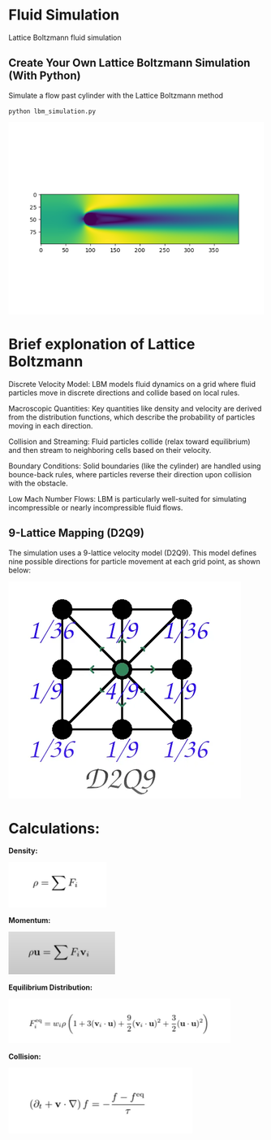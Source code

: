 # Fluid Simulation
Lattice Boltzmann fluid simulation

## Create Your Own Lattice Boltzmann Simulation (With Python)

Simulate a flow past cylinder with the Lattice Boltzmann method

```
python lbm_simulation.py
```

![Simulation](pictures/lbm_simulation_picture.png)

# Brief explonation of Lattice Boltzmann

Discrete Velocity Model: LBM models fluid dynamics on a grid where fluid particles move in discrete directions and collide based on local rules.

Macroscopic Quantities: Key quantities like density and velocity are derived from the distribution functions, which describe the probability of particles moving in each direction.

Collision and Streaming: Fluid particles collide (relax toward equilibrium) and then stream to neighboring cells based on their velocity.

Boundary Conditions: Solid boundaries (like the cylinder) are handled using bounce-back rules, where particles reverse their direction upon collision with the obstacle.

Low Mach Number Flows: LBM is particularly well-suited for simulating incompressible or nearly incompressible fluid flows.

## 9-Lattice Mapping (D2Q9)
The simulation uses a 9-lattice velocity model (D2Q9). This model defines nine possible directions for particle movement at each grid point, as shown below:

![Simulation](pictures/mapping.png)

# Calculations:
**Density:**

![Simulation](pictures/density.png)

**Momentum:**

![Simulation](pictures/momentum.png)

**Equilibrium Distribution:**

![Simulation](pictures/equilibrium.png)

**Collision:**

![Simulation](pictures/collide.png)

